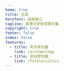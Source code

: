 ```yaml
---
home: true
title: 主頁
heroText: 追跡香江
tagline: 香港文史研究索引集
copyright: true
footer: false
index: false
features:
  - title: 考古學文獻
    link: /archaeology
  - title: 民俗學文獻
    link: /folkloristics
---
```

